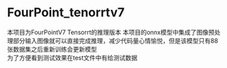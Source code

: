 # FourPoint_tenorrtv7
本项目为FourPointV7 Tensorrt的推理版本
本项目的onnx模型中集成了图像预处理部分输入图像就可以直接完成推理，减少代码量心情愉悦，但是该模型只有88张数据集之后重新训练会更新模型   
为了方便看到测试效果在test文件中有给测试数据